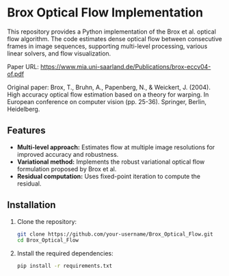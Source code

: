# Brox Optical Flow Implementation

This repository provides a Python implementation of the Brox et al. optical flow algorithm. The code estimates dense optical flow between consecutive frames in image sequences, supporting multi-level processing, various linear solvers, and flow visualization.

Paper URL: https://www.mia.uni-saarland.de/Publications/brox-eccv04-of.pdf

Original paper: Brox, T., Bruhn, A., Papenberg, N., & Weickert, J. (2004). High accuracy optical flow estimation based on a theory for warping. In European conference on computer vision (pp. 25-36). Springer, Berlin, Heidelberg.


## Features

* **Multi-level approach:** Estimates flow at multiple image resolutions for improved accuracy and robustness.
* **Variational method:** Implements the robust variational optical flow formulation proposed by Brox et al.
* **Residual computation:** Uses fixed-point iteration to compute the residual.


## Installation

1. Clone the repository:
   ```bash
   git clone https://github.com/your-username/Brox_Optical_Flow.git
   cd Brox_Optical_Flow
   ```

2. Install the required dependencies:
   ```bash
   pip install -r requirements.txt
   ```